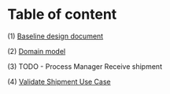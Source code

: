 # Table of content

(1) [Baseline design document](Design.md)

(2) [Domain model](DomainModel.md)

(3) TODO - Process Manager Receive shipment

(4) [Validate Shipment Use Case](UseCase00ValidateShipment.md)